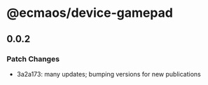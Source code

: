 # @ecmaos/device-gamepad

## 0.0.2

### Patch Changes

- 3a2a173: many updates; bumping versions for new publications
